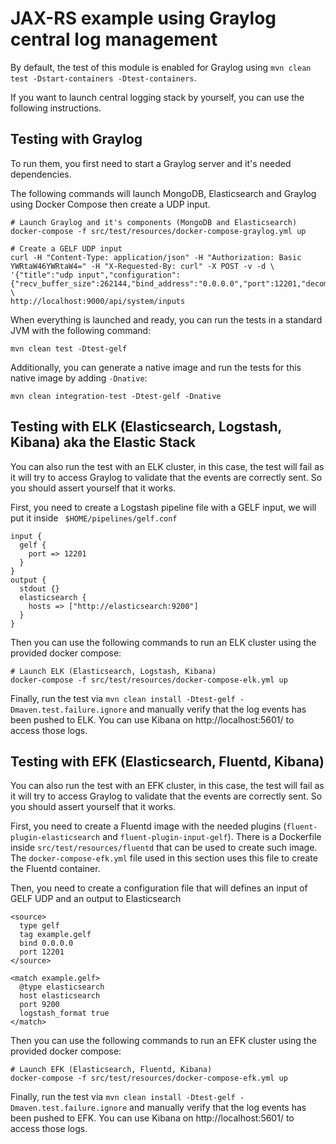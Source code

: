 # JAX-RS example using Graylog central log management

By default, the test of this module is enabled for Graylog using `mvn clean test -Dstart-containers -Dtest-containers`.

If you want to launch central logging stack by yourself, you can use the following instructions.

## Testing with Graylog

To run them, you first need to start a Graylog server and it's needed dependencies.

The following commands will launch MongoDB, Elasticsearch and Graylog using Docker Compose then create a UDP input.

```
# Launch Graylog and it's components (MongoDB and Elasticsearch)
docker-compose -f src/test/resources/docker-compose-graylog.yml up

# Create a GELF UDP input
curl -H "Content-Type: application/json" -H "Authorization: Basic YWRtaW46YWRtaW4=" -H "X-Requested-By: curl" -X POST -v -d \
'{"title":"udp input","configuration":{"recv_buffer_size":262144,"bind_address":"0.0.0.0","port":12201,"decompress_size_limit":8388608},"type":"org.graylog2.inputs.gelf.udp.GELFUDPInput","global":true}' \
http://localhost:9000/api/system/inputs
```

When everything is launched and ready, you can run the tests in a standard JVM with the following command:

```
mvn clean test -Dtest-gelf
```

Additionally, you can generate a native image and run the tests for this native image by adding `-Dnative`:

```
mvn clean integration-test -Dtest-gelf -Dnative
```

## Testing with ELK (Elasticsearch, Logstash, Kibana) aka the Elastic Stack

You can also run the test with an ELK cluster, in this case, the test will fail as it will try to access Graylog to validate 
that the events are correctly sent. So you should assert yourself that it works.

First, you need to create a Logstash pipeline file with a GELF input, we will put it inside ` $HOME/pipelines/gelf.conf`

```
input {
  gelf {
    port => 12201
  }
}
output {
  stdout {}
  elasticsearch {
    hosts => ["http://elasticsearch:9200"]
  }
}

```

Then you can use the following commands to run an ELK cluster using the provided docker compose:

```
# Launch ELK (Elasticsearch, Logstash, Kibana)
docker-compose -f src/test/resources/docker-compose-elk.yml up
```

Finally, run the test via `mvn clean install -Dtest-gelf -Dmaven.test.failure.ignore` and manually verify that the log
events has been pushed to ELK. You can use Kibana on http://localhost:5601/ to access those logs.


## Testing with EFK (Elasticsearch, Fluentd, Kibana)

You can also run the test with an EFK cluster, in this case, the test will fail as it will try to access Graylog to validate 
that the events are correctly sent. So you should assert yourself that it works.

First, you need to create a Fluentd image with the needed plugins (`fluent-plugin-elasticsearch` and `fluent-plugin-input-gelf`).
There is a Dockerfile inside `src/test/resources/fluentd` that can be used to create such image.
The `docker-compose-efk.yml` file used in this section uses this file to create the Fluentd container.

Then, you need to create a configuration file that will defines an input of GELF UDP and an output to Elasticsearch

```
<source>
  type gelf
  tag example.gelf
  bind 0.0.0.0
  port 12201
</source>

<match example.gelf>
  @type elasticsearch
  host elasticsearch
  port 9200
  logstash_format true
</match>
```

Then you can use the following commands to run an EFK cluster using the provided docker compose:

```
# Launch EFK (Elasticsearch, Fluentd, Kibana)
docker-compose -f src/test/resources/docker-compose-efk.yml up
```

Finally, run the test via `mvn clean install -Dtest-gelf -Dmaven.test.failure.ignore` and manually verify that the log
events has been pushed to EFK. You can use Kibana on http://localhost:5601/ to access those logs.